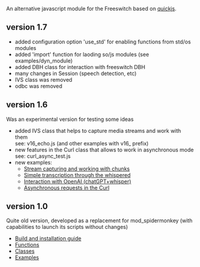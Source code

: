 <p>
    An alternative javascript module for the Freeswitch based on <a href="https://bellard.org/quickjs/">quickjs</a>. <br>
</p>

## version 1.7
 - added configuration option 'use_std' for enabling functions from std/os modules <br>
 - added 'import' function for laoding so/js modules (see examples/dyn_module) <br> 
 - added DBH class for interaction with  freeswitch DBH <br>
 - many changes in Session (speech detection, etc) <br>
 - IVS class was removed <br>
 - odbc was removed <br>
    
## version 1.6
Was an experimental version for testing some ideas
 - added IVS class that helps to capture media streams and work with them <br>
   see: v16_echo.js (and other examples with v16_ prefix)
 - new features in the Curl class that allows to work in asynchronous mode <br>
   see: curl_async_test.js
 - new examples: <br>
    - [Stream capturing and working with chunks](https://github.com/akscf/mod_quickjs/blob/main/examples/v16_echo.js)
    - [Simple transcription through the whispered](https://github.com/akscf/mod_quickjs/blob/main/examples/v16_whisperd.js)
    - [Interaction with OpenAI (chatGPT+whisper)](https://github.com/akscf/mod_quickjs/blob/main/examples/v16_chatgpt.js)
    - [Asynchronous requests in the Curl](https://github.com/akscf/mod_quickjs/blob/main/examples/curl_async_test.js)
 
## version 1.0
 Quite old version, developed as a replacement for mod_spidermonkey (with capabilities to launch its scripts without changes)
 - [Build and installation guide](https://github.com/akscf/mod_quickjs/blob/main/docs/installation_guide.pdf)
 - [Functions](https://github.com/akscf/mod_quickjs/blob/main/docs/builtin_functions_v10.pdf)
 - [Classes](https://github.com/akscf/mod_quickjs/blob/main/docs/builtin_classes_v10.pdf)
 - [Examples](examples/)

